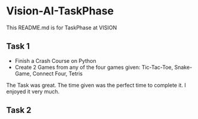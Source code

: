 # Vision-AI-TaskPhase
This README.md is for TaskPhase at VISION

## Task 1
- Finish a Crash Course on Python
- Create 2 Games from any of the four games given: 
Tic-Tac-Toe, 
Snake-Game,
Connect Four,
Tetris

The Task was great. The time given was the perfect time to complete it. I enjoyed it very much.

## Task 2
